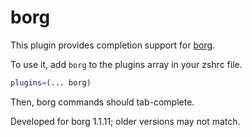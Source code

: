 # borg

This plugin provides completion support for [borg](https://www.borgbackup.org/).

To use it, add `borg` to the plugins array in your zshrc file.

```zsh
plugins=(... borg)
```

Then, borg commands should tab-complete.

Developed for borg 1.1.11; older versions may not match.
